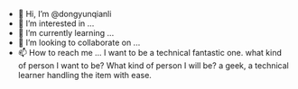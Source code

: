 - 👋 Hi, I’m @dongyunqianli
- 👀 I’m interested in ...
- 🌱 I’m currently learning ...
- 💞️ I’m looking to collaborate on ...
- 📫 How to reach me ...
I want to be a technical fantastic one.
what kind of person I want to be?
What kind of person I will be?
a geek, a technical learner handling the item with ease.
<!---
dongyunqianli/dongyunqianli is a ✨ special ✨ repository because its `README.md` (this file) appears on your GitHub profile.
You can click the Preview link to take a look at your changes.
--->
